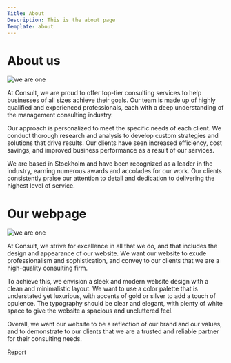 ```yaml
---
Title: About
Description: This is the about page
Template: about
---
```


<div class="inner-section-about">
   <h1 class="align-right">About us</h1>
   <!-- <hr></hr> -->
   <div class="figure-aboutus float-left">
        <picture>
            <source media="(min-width: 800px)" srcset="%base_url%/image/pexels-cottonbro-studio-heals.jpg?w=667&h=667&q=70&crop-to-fit&area=0,0,30,0&w=20%">
            <img src="%base_url%/image/pexels-cottonbro-studio-heals.jpg?w=667&h=667&q=70&crop-to-fit&area=0,0,30,0" alt="we are one">
        </picture>
    </div>
   <!-- <figure class="figure-aboutus">
      <img src="%base_url%/image/pexels-cottonbro-studio-heals.jpg?w=667&h=667&q=70&crop-to-fit&area=0,0,30,0" alt="we are one">
   </figure> -->
   <div class="p-right">
      <p>At Consult, we are proud to offer top-tier consulting services to help businesses of all sizes achieve their goals. Our team is made up of highly qualified and experienced professionals, each with a deep understanding of the management consulting industry.</p>
      <p>Our approach is personalized to meet the specific needs of each client. We conduct thorough research and analysis to develop custom strategies and solutions that drive results. Our clients have seen increased efficiency, cost savings, and improved business performance as a result of our services.</p>
      <p>We are based in Stockholm and have been recognized as a leader in the industry, earning numerous awards and accolades for our work. Our clients consistently praise our attention to detail and dedication to delivering the highest level of service.</p>
   </div>
</div>

<div class="inner-section-about">
   <h1>Our webpage</h1>
   <div class="figure-aboutus float-right">
        <picture>
            <source media="(min-width: 800px)" srcset="%base_url%/image/pexels-hands.jpg?w=667&h=667&q=70&crop-to-fit">
            <img src="%base_url%/image/pexels-hands.jpg?w=667&h=667&q=70&crop-to-fit&w=20%" alt="we are one">
        </picture>
    </div>
   <div class="p-right">
      <p>At Consult, we strive for excellence in all that we do, and that includes the design and appearance of our website. We want our website to exude professionalism and sophistication, and convey to our clients that we are a high-quality consulting firm.</p>
      <p>To achieve this, we envision a sleek and modern website design with a clean and minimalistic layout. We want to use a color palette that is understated yet luxurious, with accents of gold or silver to add a touch of opulence. The typography should be clear and elegant, with plenty of white space to give the website a spacious and uncluttered feel.</p>
      <p>Overall, we want our website to be a reflection of our brand and our values, and to demonstrate to our clients that we are a trusted and reliable partner for their consulting needs.</p>
      <a href="report" class="about" role="button">Report</a>
   </div>
</div>